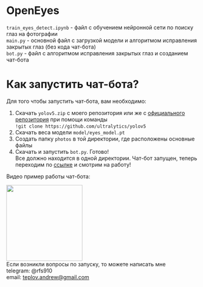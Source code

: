 # OpenEyes
```train_eyes_detect.ipynb``` - файл с обучением нейронной сети по поиску глаз на фотографии  
```main.py``` - основной файл с загрузкой модели и алгоритмом исправления закрытых глаз (без кода чат-бота)  
```bot.py``` - файл с алгоритмом исправления закрытых глаз и созданием чат-бота  
# Как запустить чат-бота?
Для того чтобы запустить чат-бота, вам необходимо:
1) Cкачать ```yolov5.zip``` с моего репозитория или же с [официального репозитория](https://github.com/ultralytics/yolov5) при помощи команды  
```!git clone https://github.com/ultralytics/yolov5```
2) Скачать веса модели ```model/eyes_model.pt```  
3) Создать папку ```photos``` в той директории, где расположены основные файлы
3) Скачать и запустить ```bot.py```. Готово!    
  Все должно находится в одной директории. 
Чат-бот запущен, теперь переходим по [ссылке](https://t.me/openeyes_ai_bot) и смотрим на работу!  
  
Видео пример работы чат-бота:  

[<img src="https://raw.githubusercontent.com/teplov-andrew/OpenEyes/main/OpenEyesIMG.PNG" width="200">](https://drive.google.com/file/d/1Odpbrn_RP70z0JiPO5igSoOlCC6O81S0/view?usp=sharing)  
Если возникли вопросы по запуску, то можете написать мне  
telegram: @rfs910  
email: teplov.andrew@gmail.com

